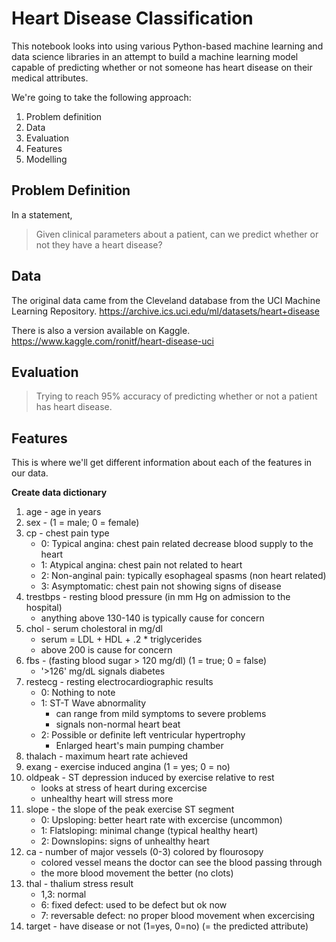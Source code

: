 # Heart Disease Classification

This notebook looks into using various Python-based machine learning and data science libraries in an attempt to build a machine learning model capable of predicting whether or not someone has heart disease on their medical attributes.

We're going to take the following approach:
1. Problem definition
2. Data
3. Evaluation
4. Features
5. Modelling

## Problem Definition

In a statement,
> Given clinical parameters about a patient, can we predict whether or not they have a heart disease?

## Data

The original data came from the Cleveland database from the UCI Machine Learning Repository. https://archive.ics.uci.edu/ml/datasets/heart+disease

There is also a version available on Kaggle. https://www.kaggle.com/ronitf/heart-disease-uci

## Evaluation

> Trying to reach 95% accuracy of predicting whether or not a patient has heart disease.

## Features

This is where we'll get different information about each of the features in our data.

**Create data dictionary**

  1. age - age in years 
  2. sex - (1 = male; 0 = female) 
  3. cp - chest pain type 
      * 0: Typical angina: chest pain related decrease blood supply to the heart
      * 1: Atypical angina: chest pain not related to heart
      * 2: Non-anginal pain: typically esophageal spasms (non heart related)
      * 3: Asymptomatic: chest pain not showing signs of disease
  4. trestbps - resting blood pressure (in mm Hg on admission to the hospital)
      * anything above 130-140 is typically cause for concern
  5. chol - serum cholestoral in mg/dl 
      * serum = LDL + HDL + .2 * triglycerides
      * above 200 is cause for concern
  6. fbs - (fasting blood sugar > 120 mg/dl) (1 = true; 0 = false) 
      * '>126' mg/dL signals diabetes
  7. restecg - resting electrocardiographic results
      * 0: Nothing to note
      * 1: ST-T Wave abnormality
          - can range from mild symptoms to severe problems
          - signals non-normal heart beat
      * 2: Possible or definite left ventricular hypertrophy
          - Enlarged heart's main pumping chamber
  8. thalach - maximum heart rate achieved 
  9. exang - exercise induced angina (1 = yes; 0 = no) 
  10. oldpeak - ST depression induced by exercise relative to rest 
      * looks at stress of heart during excercise
      * unhealthy heart will stress more
  11. slope - the slope of the peak exercise ST segment
      * 0: Upsloping: better heart rate with excercise (uncommon)
      * 1: Flatsloping: minimal change (typical healthy heart)
      * 2: Downslopins: signs of unhealthy heart
  12. ca - number of major vessels (0-3) colored by flourosopy 
      * colored vessel means the doctor can see the blood passing through
      * the more blood movement the better (no clots)
  13. thal - thalium stress result
      * 1,3: normal
      * 6: fixed defect: used to be defect but ok now
      * 7: reversable defect: no proper blood movement when excercising 
  14. target - have disease or not (1=yes, 0=no) (= the predicted attribute)
